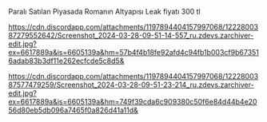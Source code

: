 Paralı Satılan Piyasada Romanın Altyapısı Leak fiyatı 300 tl

https://cdn.discordapp.com/attachments/1197894404157997068/1222800387279552642/Screenshot_2024-03-28-09-51-14-557_ru.zdevs.zarchiver-edit.jpg?ex=6617889a&is=6605139a&hm=57b4f4b18fe92afd4c94fb1b003cf9b673516adab83b3df11e262ecfcde5c8d5&




https://cdn.discordapp.com/attachments/1197894404157997068/1222800387577479259/Screenshot_2024-03-28-09-51-23-214_ru.zdevs.zarchiver-edit.jpg?ex=6617889a&is=6605139a&hm=749f39cda6c909380c50f6e84d44b4e2056d80eb5db096a7465f0a826d41a11d&
